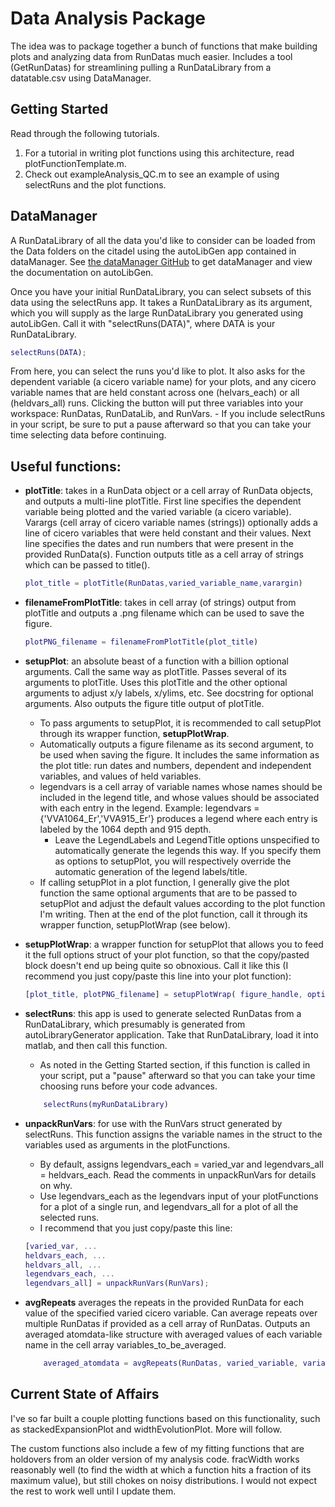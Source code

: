 # Data Analysis Package

The idea was to package together a bunch of functions that make building plots and analyzing data from RunDatas much easier. Includes a tool (GetRunDatas) for streamlining pulling a RunDataLibrary from a datatable.csv using DataManager.

## Getting Started
Read through the following tutorials.
1. For a tutorial in writing plot functions using this architecture, read plotFunctionTemplate.m.
2. Check out exampleAnalysis_QC.m to see an example of using selectRuns and the plot functions.

## DataManager
A RunDataLibrary of all the data you'd like to consider can be loaded from the Data folders on the citadel using the autoLibGen app contained in dataManager. See [the dataManager GitHub](https://github.com/weldlabucsb/dataManager) to get dataManager and view the documentation on autoLibGen.

Once you have your initial RunDataLibrary, you can select subsets of this data using the selectRuns app. It takes a RunDataLibrary as its argument, which you will supply as the large RunDataLibrary you generated using autoLibGen. Call it with "selectRuns(DATA)", where DATA is your RunDataLibrary.
```matlab
selectRuns(DATA);
```
From here, you can select the runs you'd like to plot. It also asks for the dependent variable (a cicero variable name) for your plots, and any cicero variable names that are held constant across one (helvars_each) or all (heldvars_all) runs. Clicking the button will put three variables into your workspace: RunDatas, RunDataLib, and RunVars.
    - If you include selectRuns in your script, be sure to put a pause afterward so that you can take your time selecting data before continuing.

## Useful functions:

- __plotTitle__: takes in a RunData object or a cell array of RunData objects, and outputs a multi-line plotTitle. First line specifies the dependent variable being plotted and the varied variable (a cicero variable). Varargs (cell array of cicero variable names (strings)) optionally adds a line of cicero variables that were held constant and their values. Next line specifies the dates and run numbers that were present in the provided RunData(s). Function outputs title as a cell array of strings which can be passed to title().
    ```matlab
    plot_title = plotTitle(RunDatas,varied_variable_name,varargin)
    ```

- __filenameFromPlotTitle__: takes in cell array (of strings) output from plotTitle and outputs a .png filename which can be used to save the figure.
    ```matlab
    plotPNG_filename = filenameFromPlotTitle(plot_title)
    ```

- __setupPlot__: an absolute beast of a function with a billion optional arguments. Call the same way as plotTitle. Passes several of its arguments to plotTitle. Uses this plotTitle and the other optional arguments to adjust x/y labels, x/ylims, etc. See docstring for optional arguments. Also outputs the figure title output of plotTitle.
    - To pass arguments to setupPlot, it is recommended to call setupPlot through its wrapper function, __setupPlotWrap__.
    - Automatically outputs a figure filename as its second argument, to be used when saving the figure. It includes the same information as the plot title: run dates and numbers, dependent and independent variables, and values of held variables.
    - legendvars is a cell array of variable names whose names should be included in the legend title, and whose values should be associated with each entry in the legend. Example: legendvars = {'VVA1064_Er','VVA915_Er'} produces a legend where each entry is labeled by the 1064 depth and 915 depth.
        - Leave the LegendLabels and LegendTitle options unspecified to automatically generate the legends this way. If you specify them as options to setupPlot, you will respectively override the automatic generation of the legend labels/title.
    - If calling setupPlot in a plot function, I generally give the plot function the same optional arguments that are to be passed to setupPlot and adjust the default values according to the plot function I'm writing. Then at the end of the plot function, call it through its wrapper function, setupPlotWrap (see below).

- __setupPlotWrap__: a wrapper function for setupPlot that allows you to feed it the full options struct of your plot function, so that the copy/pasted block doesn't end up being quite so obnoxious. Call it like this (I recommend you just copy/paste this line into your plot function):
    ```matlab
    [plot_title, plotPNG_filename] = setupPlotWrap( figure_handle, options, RunDatas, dependent_var, varied_variable_name, legendvars, varargin);
    ```

- __selectRuns__: this app is used to generate selected RunDatas from a RunDataLibrary, which presumably is generated from autoLibraryGenerator application. Take that RunDataLibrary, load it into matlab, and then call this function. 
    - As noted in the Getting Started section, if this function is called in your script, put a "pause" afterward so that you can take your time choosing runs before your code advances.
    ```matlab
        selectRuns(myRunDataLibrary)
    ```

- __unpackRunVars__: for use with the RunVars struct generated by selectRuns. This function assigns the variable names in the struct to the variables used as arguments in the plotFunctions.
    - By default, assigns legendvars_each = varied_var and legendvars_all = heldvars_each. Read the comments in unpackRunVars for details on why. 
    - Use legendvars_each as the legendvars input of your plotFunctions for a plot of a single run, and legendvars_all for a plot of all the selected runs.
    - I recommend that you just copy/paste this line:
    ```matlab
    [varied_var, ...
    heldvars_each, ...
    heldvars_all, ...
    legendvars_each, ...
    legendvars_all] = unpackRunVars(RunVars);
    ```

- __avgRepeats__ averages the repeats in the provided RunData for each value of the specified varied cicero variable. Can average repeats over multiple RunDatas if provided as a cell array of RunDatas. Outputs an averaged atomdata-like structure with averaged values of each variable name in the cell array variables_to_be_averaged.
    ```matlab
        averaged_atomdata = avgRepeats(RunDatas, varied_variable, variables_to_be_averaged);
    ```

## Current State of Affairs
I've so far built a couple plotting functions based on this functionality, such as stackedExpansionPlot and widthEvolutionPlot. More will follow.

The custom functions also include a few of my fitting functions that are holdovers from an older version of my analysis code. fracWidth works reasonably well (to find the width at which a function hits a fraction of its maximum value), but still chokes on noisy distributions. I would not expect the rest to work well until I update them.